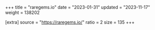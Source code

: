 +++
title = "raregems.io"
date = "2023-01-31"
updated = "2023-11-17"
weight = 138202

[extra]
source = "https://raregems.io/"
ratio = 2
size = 135
+++
